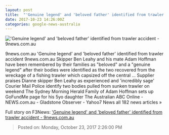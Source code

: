 ```yaml
---
layout: post
title:  "'Genuine legend' and 'beloved father' identified from trawler accident - 9news.com.au"
date: 2017-10-23 14:26:00Z
categories: google-news-australia
---
```


!['Genuine legend' and 'beloved father' identified from trawler accident - 9news.com.au](http://prod.static9.net.au/_/media/2017/10/23/14/40/1023_trawlersocial.jpg)

9news.com.au 'Genuine legend' and 'beloved father' identified from trawler accident 9news.com.au Skipper Ben Leahy and his mate Adam Hoffman have been remembered by their families as "beloved" and a "genuine legend" after their bodies were identified as the two recovered from the wreckage of a fishing trawler which capsized off the central ... Supplier praises Dianne skipper Ben Leahy as experienced and 'incredibly sage' Courier Mail Police identify two bodies pulled from sunken trawler on weekend The Sydney Morning Herald Family of Adam Hoffman sets up GoFundMe page for his 5yo daughter The Australian ABC Online - NEWS.com.au - Gladstone Observer - Yahoo7 News all 182 news articles »


Full story on F3News: ['Genuine legend' and 'beloved father' identified from trawler accident - 9news.com.au](http://www.f3nws.com/n/JyJKyH)

> Posted on: Monday, October 23, 2017 2:26:00 PM
